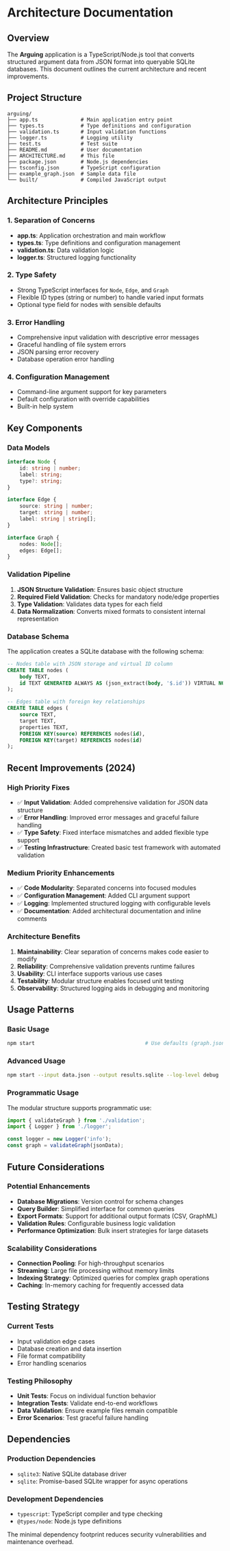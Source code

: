 # Architecture Documentation

## Overview

The **Arguing** application is a TypeScript/Node.js tool that converts structured argument data from JSON format into queryable SQLite databases. This document outlines the current architecture and recent improvements.

## Project Structure

```
arguing/
├── app.ts              # Main application entry point
├── types.ts            # Type definitions and configuration  
├── validation.ts       # Input validation functions
├── logger.ts           # Logging utility
├── test.ts             # Test suite
├── README.md           # User documentation
├── ARCHITECTURE.md     # This file
├── package.json        # Node.js dependencies
├── tsconfig.json       # TypeScript configuration
├── example_graph.json  # Sample data file
└── built/              # Compiled JavaScript output
```

## Architecture Principles

### 1. Separation of Concerns
- **app.ts**: Application orchestration and main workflow
- **types.ts**: Type definitions and configuration management
- **validation.ts**: Data validation logic
- **logger.ts**: Structured logging functionality

### 2. Type Safety
- Strong TypeScript interfaces for `Node`, `Edge`, and `Graph`
- Flexible ID types (string or number) to handle varied input formats
- Optional type field for nodes with sensible defaults

### 3. Error Handling
- Comprehensive input validation with descriptive error messages
- Graceful handling of file system errors
- JSON parsing error recovery
- Database operation error handling

### 4. Configuration Management
- Command-line argument support for key parameters
- Default configuration with override capabilities
- Built-in help system

## Key Components

### Data Models

```typescript
interface Node {
    id: string | number;
    label: string;
    type?: string;
}

interface Edge {
    source: string | number;
    target: string | number;
    label: string | string[];
}

interface Graph {
    nodes: Node[];
    edges: Edge[];
}
```

### Validation Pipeline

1. **JSON Structure Validation**: Ensures basic object structure
2. **Required Field Validation**: Checks for mandatory node/edge properties
3. **Type Validation**: Validates data types for each field
4. **Data Normalization**: Converts mixed formats to consistent internal representation

### Database Schema

The application creates a SQLite database with the following schema:

```sql
-- Nodes table with JSON storage and virtual ID column
CREATE TABLE nodes (
    body TEXT,
    id TEXT GENERATED ALWAYS AS (json_extract(body, '$.id')) VIRTUAL NOT NULL UNIQUE
);

-- Edges table with foreign key relationships
CREATE TABLE edges (
    source TEXT,
    target TEXT,
    properties TEXT,
    FOREIGN KEY(source) REFERENCES nodes(id),
    FOREIGN KEY(target) REFERENCES nodes(id)
);
```

## Recent Improvements (2024)

### High Priority Fixes
- ✅ **Input Validation**: Added comprehensive validation for JSON data structure
- ✅ **Error Handling**: Improved error messages and graceful failure handling
- ✅ **Type Safety**: Fixed interface mismatches and added flexible type support
- ✅ **Testing Infrastructure**: Created basic test framework with automated validation

### Medium Priority Enhancements  
- ✅ **Code Modularity**: Separated concerns into focused modules
- ✅ **Configuration Management**: Added CLI argument support
- ✅ **Logging**: Implemented structured logging with configurable levels
- ✅ **Documentation**: Added architectural documentation and inline comments

### Architecture Benefits

1. **Maintainability**: Clear separation of concerns makes code easier to modify
2. **Reliability**: Comprehensive validation prevents runtime failures
3. **Usability**: CLI interface supports various use cases
4. **Testability**: Modular structure enables focused unit testing
5. **Observability**: Structured logging aids in debugging and monitoring

## Usage Patterns

### Basic Usage
```bash
npm start                                    # Use defaults (graph.json → arguing.sqlite)
```

### Advanced Usage
```bash
npm start --input data.json --output results.sqlite --log-level debug
```

### Programmatic Usage
The modular structure supports programmatic use:

```typescript
import { validateGraph } from './validation';
import { Logger } from './logger';

const logger = new Logger('info');
const graph = validateGraph(jsonData);
```

## Future Considerations

### Potential Enhancements
- **Database Migrations**: Version control for schema changes
- **Query Builder**: Simplified interface for common queries
- **Export Formats**: Support for additional output formats (CSV, GraphML)
- **Validation Rules**: Configurable business logic validation
- **Performance Optimization**: Bulk insert strategies for large datasets

### Scalability Considerations
- **Connection Pooling**: For high-throughput scenarios
- **Streaming**: Large file processing without memory limits
- **Indexing Strategy**: Optimized queries for complex graph operations
- **Caching**: In-memory caching for frequently accessed data

## Testing Strategy

### Current Tests
- Input validation edge cases
- Database creation and data insertion
- File format compatibility
- Error handling scenarios

### Testing Philosophy
- **Unit Tests**: Focus on individual function behavior
- **Integration Tests**: Validate end-to-end workflows
- **Data Validation**: Ensure example files remain compatible
- **Error Scenarios**: Test graceful failure handling

## Dependencies

### Production Dependencies
- `sqlite3`: Native SQLite database driver
- `sqlite`: Promise-based SQLite wrapper for async operations

### Development Dependencies  
- `typescript`: TypeScript compiler and type checking
- `@types/node`: Node.js type definitions

The minimal dependency footprint reduces security vulnerabilities and maintenance overhead.
